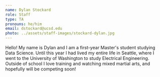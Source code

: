```yaml
---
name: Dylan Stockard
role: Staff
type: TA
pronouns: he/him
email: dstockard@ucsd.edu
photo: ../assets/staff-images/stockard-dylan.jpg
---
```

Hello! My name is Dylan and I am a first-year Master's student studying Data Science. Until this year I had lived my entire life in Seattle, where I went to the University of Washington to study Electrical Engineering. Outside of school I love training and watching mixed martial arts, and hopefully will be competing soon!